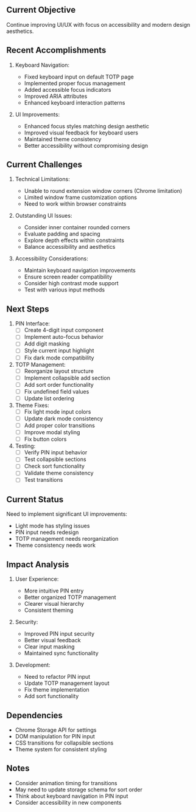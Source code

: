 ## Current Objective
Continue improving UI/UX with focus on accessibility and modern design aesthetics.

## Recent Accomplishments
1. Keyboard Navigation:
   - Fixed keyboard input on default TOTP page
   - Implemented proper focus management
   - Added accessible focus indicators
   - Improved ARIA attributes
   - Enhanced keyboard interaction patterns

2. UI Improvements:
   - Enhanced focus styles matching design aesthetic
   - Improved visual feedback for keyboard users
   - Maintained theme consistency
   - Better accessibility without compromising design

## Current Challenges
1. Technical Limitations:
   - Unable to round extension window corners (Chrome limitation)
   - Limited window frame customization options
   - Need to work within browser constraints

2. Outstanding UI Issues:
   - Consider inner container rounded corners
   - Evaluate padding and spacing
   - Explore depth effects within constraints
   - Balance accessibility and aesthetics

3. Accessibility Considerations:
   - Maintain keyboard navigation improvements
   - Ensure screen reader compatibility
   - Consider high contrast mode support
   - Test with various input methods

## Next Steps
1. PIN Interface:
   - [ ] Create 4-digit input component
   - [ ] Implement auto-focus behavior
   - [ ] Add digit masking
   - [ ] Style current input highlight
   - [ ] Fix dark mode compatibility

2. TOTP Management:
   - [ ] Reorganize layout structure
   - [ ] Implement collapsible add section
   - [ ] Add sort order functionality
   - [ ] Fix undefined field values
   - [ ] Update list ordering

3. Theme Fixes:
   - [ ] Fix light mode input colors
   - [ ] Update dark mode consistency
   - [ ] Add proper color transitions
   - [ ] Improve modal styling
   - [ ] Fix button colors

4. Testing:
   - [ ] Verify PIN input behavior
   - [ ] Test collapsible sections
   - [ ] Check sort functionality
   - [ ] Validate theme consistency
   - [ ] Test transitions

## Current Status
Need to implement significant UI improvements:
- Light mode has styling issues
- PIN input needs redesign
- TOTP management needs reorganization
- Theme consistency needs work

## Impact Analysis
1. User Experience:
   - More intuitive PIN entry
   - Better organized TOTP management
   - Clearer visual hierarchy
   - Consistent theming

2. Security:
   - Improved PIN input security
   - Better visual feedback
   - Clear input masking
   - Maintained sync functionality

3. Development:
   - Need to refactor PIN input
   - Update TOTP management layout
   - Fix theme implementation
   - Add sort functionality

## Dependencies
- Chrome Storage API for settings
- DOM manipulation for PIN input
- CSS transitions for collapsible sections
- Theme system for consistent styling

## Notes
- Consider animation timing for transitions
- May need to update storage schema for sort order
- Think about keyboard navigation in PIN input
- Consider accessibility in new components